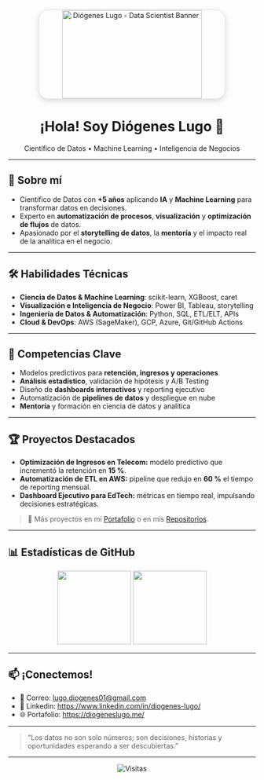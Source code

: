 <!-- Banner superior - rectangular con bordes redondeados -->
<div align="center">
  <img src="https://github.com/user-attachments/assets/cacf386b-fdda-46bb-a75e-f8718e7266be" 
       width="75%"
       height="180"
       style="object-fit: cover; border-radius: 20px; box-shadow: 0 4px 12px rgba(0,0,0,0.15); border: 1px solid #e1e4e8;"
       alt="Diógenes Lugo - Data Scientist Banner" />
</div>

<h1 align="center">¡Hola! Soy Diógenes Lugo 👋</h1>

<p align="center">
Científico de Datos • Machine Learning • Inteligencia de Negocios
</p>

---

## 🚀 Sobre mí
- Científico de Datos con **+5 años** aplicando **IA** y **Machine Learning** para transformar datos en decisiones.
- Experto en **automatización de procesos**, **visualización** y **optimización de flujos** de datos.
- Apasionado por el **storytelling de datos**, la **mentoría** y el impacto real de la analítica en el negocio.

---

## 🛠️ Habilidades Técnicas
- **Ciencia de Datos & Machine Learning**: scikit-learn, XGBoost, caret  
- **Visualización e Inteligencia de Negocio**: Power BI, Tableau, storytelling  
- **Ingeniería de Datos & Automatización**: Python, SQL, ETL/ELT, APIs  
- **Cloud & DevOps**: AWS (SageMaker), GCP, Azure, Git/GitHub Actions

---

## 🔑 Competencias Clave
- Modelos predictivos para **retención, ingresos y operaciones**  
- **Análisis estadístico**, validación de hipótesis y A/B Testing  
- Diseño de **dashboards interactivos** y reporting ejecutivo  
- Automatización de **pipelines de datos** y despliegue en nube  
- **Mentoría** y formación en ciencia de datos y analítica  

---

## 🏆 Proyectos Destacados
- **Optimización de Ingresos en Telecom:** modelo predictivo que incrementó la retención en **15 %**.  
- **Automatización de ETL en AWS:** pipeline que redujo en **60 %** el tiempo de reporting mensual.  
- **Dashboard Ejecutivo para EdTech:** métricas en tiempo real, impulsando decisiones estratégicas.

> 📂 Más proyectos en mi [Portafolio](#) o en mis [Repositorios](https://github.com/tu_usuario?tab=repositories).

---

## 📊 Estadísticas de GitHub
<p align="center">
  <img src="https://github-readme-stats.vercel.app/api?username=diogenes01-byte&show_icons=true&theme=tokyonight" height="150" />
  <img src="https://github-readme-stats.vercel.app/api/top-langs/?username=diogenes01-byte&layout=compact&theme=tokyonight" height="150" />
</p>

---

## 📫 ¡Conectemos!

- 📧 Correo: lugo.diogenes01@gmail.com  
- 💼 Linkedin: https://www.linkedin.com/in/diogenes-lugo/  
- 🌐 Portafolio: https://diogeneslugo.me/ 

---

> “Los datos no son solo números; son decisiones, historias y oportunidades esperando a ser descubiertas.”

---

<p align="center">
  <img src="https://komarev.com/ghpvc/?username=diogenes01-byte&label=Visitas&style=flat-square&color=blue" alt="Visitas" />
</p>

